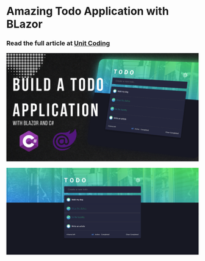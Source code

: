 # Amazing Todo Application with BLazor

### Read the full article at [Unit Coding](https://unitcoding.com)
![alt text](./wwwroot/img/todo_featured_image.png)

![alt text](./wwwroot/img/todo_app.png)
